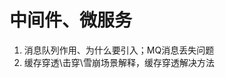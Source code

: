 <!--
 * @Author: tylerytr
 * @Date: 2023-08-07 10:34:13
 * @LastEditors: tylerytr
 * @LastEditTime: 2023-08-07 23:28:30
 * @FilePath: /Interview_experience/C++基架后端/中间件、微服务部分答案.md
 * Email:601576661@qq.com
 * Copyright (c) 2023 by tyleryin, All Rights Reserved. 
-->
# 中间件、微服务
1. 消息队列作用、为什么要引入；MQ消息丢失问题 
2. 缓存穿透\击穿\雪崩场景解释，缓存穿透解决方法